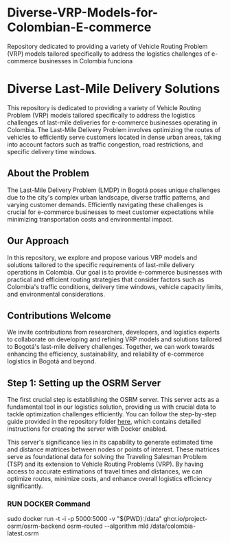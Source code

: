 # Diverse-VRP-Models-for-Colombian-E-commerce
Repository dedicated to providing a variety of Vehicle Routing Problem (VRP) models tailored specifically to address the logistics challenges of e-commerce businesses in Colombia
funciona
# Diverse Last-Mile Delivery Solutions 

This repository is dedicated to providing a variety of Vehicle Routing Problem (VRP) models tailored specifically to address the logistics challenges of last-mile deliveries for e-commerce businesses operating in Colombia. The Last-Mile Delivery Problem involves optimizing the routes of vehicles to efficiently serve customers located in dense urban areas, taking into account factors such as traffic congestion, road restrictions, and specific delivery time windows.

## About the Problem
The Last-Mile Delivery Problem (LMDP) in Bogotá poses unique challenges due to the city's complex urban landscape, diverse traffic patterns, and varying customer demands. Efficiently navigating these challenges is crucial for e-commerce businesses to meet customer expectations while minimizing transportation costs and environmental impact.

## Our Approach
In this repository, we explore and propose various VRP models and solutions tailored to the specific requirements of last-mile delivery operations in Colombia. Our goal is to provide e-commerce businesses with practical and efficient routing strategies that consider factors such as Colombia's traffic conditions, delivery time windows, vehicle capacity limits, and environmental considerations.

## Contributions Welcome
We invite contributions from researchers, developers, and logistics experts to collaborate on developing and refining VRP models and solutions tailored to Bogotá's last-mile delivery challenges. Together, we can work towards enhancing the efficiency, sustainability, and reliability of e-commerce logistics in Bogotá and beyond.

## Step 1: Setting up the OSRM Server

The first crucial step is establishing the OSRM server. This server acts as a fundamental tool in our logistics solution, providing us with crucial data to tackle optimization challenges efficiently. You can follow the step-by-step guide provided in the repository folder [here](https://github.com/pablorodn/Diverse-VRP-Models-for-Colombian-E-commerce/tree/main/docker-osrm-server), which contains detailed instructions for creating the server with Docker enabled.

This server's significance lies in its capability to generate estimated time and distance matrices between nodes or points of interest. These matrices serve as foundational data for solving the Traveling Salesman Problem (TSP) and its extension to Vehicle Routing Problems (VRP). By having access to accurate estimations of travel times and distances, we can optimize routes, minimize costs, and enhance overall logistics efficiency significantly.






### RUN DOCKER Command
sudo docker run -t -i -p 5000:5000 -v "${PWD}:/data" ghcr.io/project-osrm/osrm-backend osrm-routed --algorithm mld /data/colombia-latest.osrm
